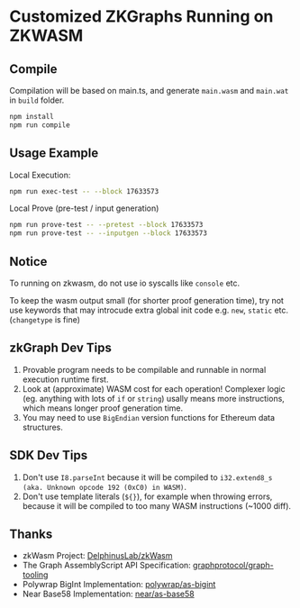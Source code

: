 # Customized ZKGraphs Running on ZKWASM

## Compile

Compilation will be based on main.ts, and generate `main.wasm` and `main.wat` in `build` folder.

```bash
npm install
npm run compile
```

## Usage Example
Local Execution:
```bash
npm run exec-test -- --block 17633573
```
Local Prove (pre-test / input generation)
```bash
npm run prove-test -- --pretest --block 17633573
npm run prove-test -- --inputgen --block 17633573
```

## Notice

To running on zkwasm, do not use io syscalls like `console` etc.

To keep the wasm output small (for shorter proof generation time), try not use keywords that may introcude extra global init code e.g. `new`, `static` etc. (`changetype` is fine)

## zkGraph Dev Tips

1. Provable program needs to be compilable and runnable in normal execution runtime first.
2. Look at (approximate) WASM cost for each operation! Complexer logic (eg. anything with lots of `if` or `string`) usally means more instructions, which means longer proof generation time.
3. You may need to use `BigEndian` version functions for Ethereum data structures.

## SDK Dev Tips

1. Don't use `I8.parseInt` because it will be compiled to `i32.extend8_s (aka. Unknown opcode 192 (0xC0) in WASM)`.
2. Don't use template literals (`${}`), for example when throwing errors, because it will be compiled to too many WASM instructions (~1000 diff).

## Thanks

- zkWasm Project: [DelphinusLab/zkWasm](https://github.com/DelphinusLab/zkWasm)
- The Graph AssemblyScript API Specification: [graphprotocol/graph-tooling](https://github.com/graphprotocol/graph-tooling)
- Polywrap BigInt Implementation: [polywrap/as-bigint](https://github.com/polywrap/as-bigint)
- Near Base58 Implementation: [near/as-base58](https://github.com/near/as-base58)
